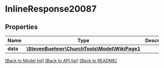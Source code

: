 # InlineResponse20087

## Properties
Name | Type | Description | Notes
------------ | ------------- | ------------- | -------------
**data** | [**\StevenBuehner\ChurchTools\Model\WikiPage1**](WikiPage1.md) |  | [optional] 

[[Back to Model list]](../../README.md#documentation-for-models) [[Back to API list]](../../README.md#documentation-for-api-endpoints) [[Back to README]](../../README.md)

